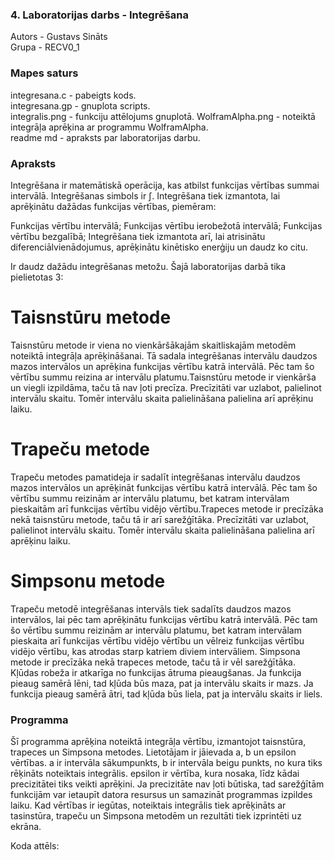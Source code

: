 ### 4. Laboratorijas darbs - Integrēšana
Autors - Gustavs Sināts  
Grupa - RECV0_1
### Mapes saturs  
integresana.c - pabeigts kods.   
integresana.gp - gnuplota scripts.  
integralis.png - funkciju attēlojums gnuplotā.
WolframAlpha.png - noteiktā integrāļa aprēķina ar programmu WolframAlpha.  
readme md - apraksts par laboratorijas darbu. 

  

### Apraksts  

Integrēšana ir matemātiskā operācija, kas atbilst funkcijas vērtības summai intervālā. Integrēšanas simbols ir ∫.
Integrēšana tiek izmantota, lai aprēķinātu dažādas funkcijas vērtības, piemēram:  
  
Funkcijas vērtību intervālā;
Funkcijas vērtību ierobežotā intervālā;
Funkcijas vērtību bezgalībā;
Integrēšana tiek izmantota arī, lai atrisinātu diferenciālvienādojumus, aprēķinātu kinētisko enerģiju un daudz ko citu.

Ir daudz dažādu integrēšanas metožu. Šajā laboratorijas darbā tika pielietotas 3:

# Taisnstūru metode  
Taisnstūru metode ir viena no vienkāršākajām skaitliskajām metodēm noteiktā integrāļa aprēķināšanai. Tā sadala integrēšanas intervālu daudzos mazos intervālos un aprēķina funkcijas vērtību katrā intervālā. Pēc tam šo vērtību summu reizina ar intervālu platumu.Taisnstūru metode ir vienkārša un viegli izpildāma, taču tā nav ļoti precīza. Precīzitāti var uzlabot, palielinot intervālu skaitu. Tomēr intervālu skaita palielināšana palielina arī aprēķinu laiku.

# Trapeču metode
Trapeču metodes pamatideja ir sadalīt integrēšanas intervālu daudzos mazos intervālos un aprēķināt funkcijas vērtību katrā intervālā. Pēc tam šo vērtību summu reizinām ar intervālu platumu, bet katram intervālam pieskaitām arī funkcijas vērtību vidējo vērtību.Trapeces metode ir precīzāka nekā taisnstūru metode, taču tā ir arī sarežģītāka. Precīzitāti var uzlabot, palielinot intervālu skaitu. Tomēr intervālu skaita palielināšana palielina arī aprēķinu laiku.

# Simpsonu metode
Trapeču metodē  integrēšanas intervāls tiek sadalīts daudzos mazos intervālos, lai pēc tam aprēķinātu funkcijas vērtību katrā intervālā. Pēc tam šo vērtību summu reizinām ar intervālu platumu, bet katram intervālam pieskaita arī funkcijas vērtību vidējo vērtību un vēlreiz funkcijas vērtību vidējo vērtību, kas atrodas starp katriem diviem intervāliem. Simpsona metode ir precīzāka nekā trapeces metode, taču tā ir vēl sarežģītāka. Kļūdas robeža ir atkarīga no funkcijas ātruma pieaugšanas. Ja funkcija pieaug samērā lēni, tad kļūda būs maza, pat ja intervālu skaits ir mazs. Ja funkcija pieaug samērā ātri, tad kļūda būs liela, pat ja intervālu skaits ir liels.




### Programma  
Šī programma aprēķina noteiktā integrāļa vērtību, izmantojot taisnstūra, trapeces un Simpsona metodes. Lietotājam ir jāievada a, b un epsilon vērtības. a ir intervāla sākumpunkts, b ir intervāla beigu punkts, no kura tiks rēķināts noteiktais integrālis. epsilon ir vērtība, kura nosaka, līdz kādai precizitātei tiks veikti aprēķini. Ja precizitāte nav ļoti būtiska, tad sarežģītām funkcijām var ietaupīt datora resursus un samazināt programmas izpildes laiku. Kad vērtības ir iegūtas, noteiktais integrālis tiek aprēķināts ar tasinstūra, trapeču un Simpsona metodēm un rezultāti tiek izprintēti uz ekrāna.
  
Koda attēls:  

    
